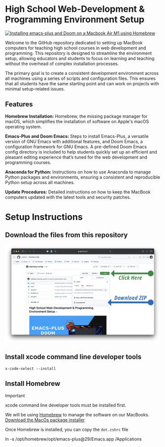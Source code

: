 # High School Web-Development & Programming Environment Setup

[![Installing emacs-plus and Doom on a Macbook Air M1 using Homebrew](http://img.youtube.com/vi/A6SxH9lUWV0?si/0.jpg)](https://www.youtube.com/watch?v=dQw4w9WgXcQA6SxH9lUWV0?si "Installing emacs-plus and Doom on a Macbook Air M1 using Homebrew (August 2023)")


Welcome to the GitHub repository dedicated to setting up MacBook computers for teaching high school courses in web development and programming. This repository is designed to streamline the environment setup, allowing educators and students to focus on learning and teaching without the overhead of complex installation processes.

The primary goal is to create a consistent development environment across all machines using a series of scripts and configuration files. This ensures that all students have the same starting point and can work on projects with minimal setup-related issues.

## Features

**Homebrew Installation:** Homebrew, the missing package manager for macOS, which simplifies the installation of software on Apple's macOS operating system.

**Emacs-Plus and Doom Emacs:** Steps to install Emacs-Plus, a versatile version of GNU Emacs with additional features, and Doom Emacs, a configuration framework for GNU Emacs. A pre-defined Doom Emacs config directory is included to help students quickly set up an efficient and pleasant editing experience that’s tuned for the web development and programming courses.

**Anaconda for Python:** Instructions on how to use Anaconda to manage Python packages and environments, ensuring a consistent and reproducible Python setup across all machines.

**Update Procedures:** Detailed instructions on how to keep the MacBook computers updated with the latest tools and security patches.

# Setup Instructions


## Download the files from this repository

![Download the repository setup files](/assets/mho-teaching-config.png)

## Install xcode command line developer tools

``` shell
x-code-select --install
```

## Install Homebrew

> [!IMPORTANT]
> xcode command line developer tools must be installed first.

We will be using [Homebrew](https://brew.sh) to manage the software on our MacBooks.  
[Download the MacOs package installer](https://github.com/Homebrew/brew/releases/latest)

Once Homebrew is installed, you can copy the `dot.zshrc` file 


ln -s /opt/homebrew/opt/emacs-plus@29/Emacs.app /Applications
